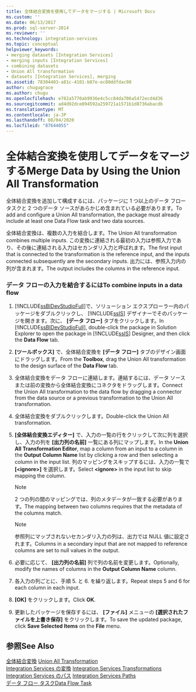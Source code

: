 ```yaml
---
title: 全体結合変換を使用してデータをマージする | Microsoft Docs
ms.custom: ''
ms.date: 06/13/2017
ms.prod: sql-server-2014
ms.reviewer: ''
ms.technology: integration-services
ms.topic: conceptual
helpviewer_keywords:
- merging datasets [Integration Services]
- merging inputs [Integration Services]
- combining datasets
- Union All transformation
- datasets [Integration Services], merging
ms.assetid: 78304403-a81c-4101-b87e-ec80ddfdac98
author: chugugrace
ms.author: chugu
ms.openlocfilehash: e782a5770ab9936e4c5cc84da706a5472ecd4d36
ms.sourcegitcommit: ad4d92dce894592a259721a1571b1d8736abacdb
ms.translationtype: MT
ms.contentlocale: ja-JP
ms.lasthandoff: 08/04/2020
ms.locfileid: "87644055"
---
```

# <a name="merge-data-by-using-the-union-all-transformation"></a><span data-ttu-id="ffe13-102">全体結合変換を使用してデータをマージする</span><span class="sxs-lookup"><span data-stu-id="ffe13-102">Merge Data by Using the Union All Transformation</span></span>
  <span data-ttu-id="ffe13-103">全体結合変換を追加して構成するには、パッケージに 1 つ以上のデータ フロー タスクと 2 つのデータ ソースがあらかじめ含まれている必要があります。</span><span class="sxs-lookup"><span data-stu-id="ffe13-103">To add and configure a Union All transformation, the package must already include at least one Data Flow task and two data sources.</span></span>  
  
 <span data-ttu-id="ffe13-104">全体結合変換は、複数の入力を結合します。</span><span class="sxs-lookup"><span data-stu-id="ffe13-104">The Union All transformation combines multiple inputs.</span></span> <span data-ttu-id="ffe13-105">この変換に連結される最初の入力は参照入力であり、その後に連結される入力はセカンダリ入力と呼ばれます。</span><span class="sxs-lookup"><span data-stu-id="ffe13-105">The first input that is connected to the transformation is the reference input, and the inputs connected subsequently are the secondary inputs.</span></span> <span data-ttu-id="ffe13-106">出力には、参照入力内の列が含まれます。</span><span class="sxs-lookup"><span data-stu-id="ffe13-106">The output includes the columns in the reference input.</span></span>  
  
### <a name="to-combine-inputs-in-a-data-flow"></a><span data-ttu-id="ffe13-107">データ フローの入力を結合するには</span><span class="sxs-lookup"><span data-stu-id="ffe13-107">To combine inputs in a data flow</span></span>  
  
1.  <span data-ttu-id="ffe13-108">[!INCLUDE[ssBIDevStudioFull](../../../includes/ssbidevstudiofull-md.md)]で、ソリューション エクスプローラー内のパッケージをダブルクリックし、 [!INCLUDE[ssIS](../../../includes/ssis-md.md)] デザイナーでそのパッケージを開きます。次に、 **[データ フロー]** タブをクリックします。</span><span class="sxs-lookup"><span data-stu-id="ffe13-108">In [!INCLUDE[ssBIDevStudioFull](../../../includes/ssbidevstudiofull-md.md)], double-click the package in Solution Explorer to open the package in [!INCLUDE[ssIS](../../../includes/ssis-md.md)] Designer, and then click the **Data Flow** tab.</span></span>  
  
2.  <span data-ttu-id="ffe13-109">**[ツールボックス]** で、全体結合変換を **[データ フロー]** タブのデザイン画面にドラッグします。</span><span class="sxs-lookup"><span data-stu-id="ffe13-109">From the **Toolbox**, drag the Union All transformation to the design surface of the **Data Flow** tab.</span></span>  
  
3.  <span data-ttu-id="ffe13-110">全体結合変換をデータ フローに連結します。連結するには、データ ソースまたは前の変換から全体結合変換にコネクタをドラッグします。</span><span class="sxs-lookup"><span data-stu-id="ffe13-110">Connect the Union All transformation to the data flow by dragging a connector from the data source or a previous transformation to the Union All transformation.</span></span>  
  
4.  <span data-ttu-id="ffe13-111">全体結合変換をダブルクリックします。</span><span class="sxs-lookup"><span data-stu-id="ffe13-111">Double-click the Union All transformation.</span></span>  
  
5.  <span data-ttu-id="ffe13-112">**[全体結合変換エディター]** で、入力の一覧の行をクリックして次に列を選択し、入力の列を **[出力列の名前]** 一覧にある列にマップします。</span><span class="sxs-lookup"><span data-stu-id="ffe13-112">In the **Union All Transformation Editor**, map a column from an input to a column in the **Output Column Name** list by clicking a row and then selecting a column in the input list.</span></span> <span data-ttu-id="ffe13-113">列のマッピングをスキップするには、入力の一覧で **[\<ignore>]** を選択します。</span><span class="sxs-lookup"><span data-stu-id="ffe13-113">Select **\<ignore>** in the input list to skip mapping the column.</span></span>  
  
    > [!NOTE]  
    >  <span data-ttu-id="ffe13-114">2 つの列の間のマッピングでは、列のメタデータが一致する必要があります。</span><span class="sxs-lookup"><span data-stu-id="ffe13-114">The mapping between two columns requires that the metadata of the columns match.</span></span>  
  
    > [!NOTE]  
    >  <span data-ttu-id="ffe13-115">参照列にマップされないセカンダリ入力の列は、出力では NULL 値に設定されます。</span><span class="sxs-lookup"><span data-stu-id="ffe13-115">Columns in a secondary input that are not mapped to reference columns are set to null values in the output.</span></span>  
  
6.  <span data-ttu-id="ffe13-116">必要に応じて、 **[出力列の名前]** 列で列の名前を変更します。</span><span class="sxs-lookup"><span data-stu-id="ffe13-116">Optionally, modify the names of columns in the **Output Column Name** column.</span></span>  
  
7.  <span data-ttu-id="ffe13-117">各入力の列ごとに、手順 5. と 6. を繰り返します。</span><span class="sxs-lookup"><span data-stu-id="ffe13-117">Repeat steps 5 and 6 for each column in each input.</span></span>  
  
8.  <span data-ttu-id="ffe13-118">**[OK]** をクリックします。</span><span class="sxs-lookup"><span data-stu-id="ffe13-118">Click **OK**.</span></span>  
  
9. <span data-ttu-id="ffe13-119">更新したパッケージを保存するには、 **[ファイル]** メニューの **[選択されたファイルを上書き保存]** をクリックします。</span><span class="sxs-lookup"><span data-stu-id="ffe13-119">To save the updated package, click **Save Selected Items** on the **File** menu.</span></span>  
  
## <a name="see-also"></a><span data-ttu-id="ffe13-120">参照</span><span class="sxs-lookup"><span data-stu-id="ffe13-120">See Also</span></span>  
 <span data-ttu-id="ffe13-121">[全体結合変換](union-all-transformation.md) </span><span class="sxs-lookup"><span data-stu-id="ffe13-121">[Union All Transformation](union-all-transformation.md) </span></span>  
 <span data-ttu-id="ffe13-122">[Integration Services の変換](integration-services-transformations.md) </span><span class="sxs-lookup"><span data-stu-id="ffe13-122">[Integration Services Transformations](integration-services-transformations.md) </span></span>  
 <span data-ttu-id="ffe13-123">[Integration Services のパス](../integration-services-paths.md) </span><span class="sxs-lookup"><span data-stu-id="ffe13-123">[Integration Services Paths](../integration-services-paths.md) </span></span>  
 [<span data-ttu-id="ffe13-124">データ フロー タスク</span><span class="sxs-lookup"><span data-stu-id="ffe13-124">Data Flow Task</span></span>](../../control-flow/data-flow-task.md)  
  
  
